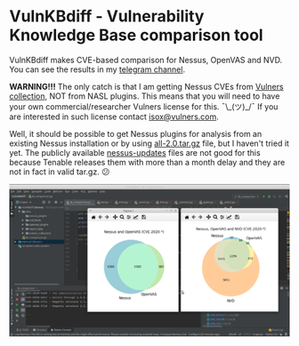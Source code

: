 # VulnKBdiff - Vulnerability Knowledge Base comparison tool

VulnKBdiff makes CVE-based comparison for Nessus, OpenVAS and NVD. You can see the results in my [telegram channel](https://t.me/avleonovcom/777). 

**WARNING!!!** The only catch is that I am getting Nessus CVEs from [Vulners collection](https://vulners.com/stats), NOT from NASL plugins. This means that you will need to have your own commercial/researcher Vulners license for this. ¯\\\_(ツ)_/¯ If you are interested in such license contact isox@vulners.com.

Well, it should be possible to get Nessus plugins for analysis from an existing Nessus installation or by using [all-2.0.tar.gz](https://community.tenable.com/s/article/Update-Nessus-Plugins-Using-tar-gz-File) file, but I haven't tried it yet. The publicly available [nessus-updates](https://www.tenable.com/downloads/nessus?loginAttempted=true) files are not good for this because Tenable releases them with more than a month delay and they are not in fact in valid tar.gz. 😕

![Screenshot](https://github.com/leonov-av/vulnkbdiff/blob/master/vulnkbdiff.png)
